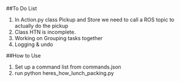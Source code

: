 ##To Do List

1. In Action.py class Pickup and Store we need to call a ROS topic to actually do the pickup
2. Class HTN is incomplete. 
3. Working on Grouping tasks together
4. Logging & undo

##How to Use

1. Set up a command list from commands.json
2. run python heres_how_lunch_packing.py